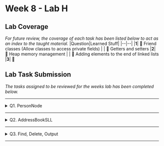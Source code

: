 # Week 8 - Lab H

## Lab Coverage
*For future review, the coverage of each task has been listed below to act as an index to the taught material.*
|Question|Learned Stuff|
|--|--|
|**1**| 🤔 Friend classes (Allow classes to access private fields)
| | 🤔 Getters and setters
|**2**| 🤔 Heap memory management
| | 🤔 Adding elements to the end of linked lists
|**3**| 🤔 

## Lab Task Submission
*The tasks assigned to be reviewed for the weeks lab has been completed below.*

----

<details> <!-- Question 1 -->
  <summary> Q1. PersonNode </summary>

## Question:
We are going to implement an Address Book as a Single Linked List (SLL).

The `PersonNode` class will be instantiated to create nodes for our SLL that will hold the name `m_name` and age `m_age` of each person, and will also hold a pointer to the next `m_next` `PersonNode` in the SLL.

This class already has a constructor that can set a name and age.

Add member methods to `PersonNode` so that the name and age can be changed and returned (setters and getters).

We will be required to set and return the `m_next` pointer to the `AddressBookSLL` class so that we can navigate through the SLL. The `m_next` data member pointer is private, which means that if we add the functionality for `PersonNode` class to return this pointer then it should be returned as a `const` pointer. This will unfortunately mean that we cannot navigate through the SLL very easily. Therefore, on this occasion the use of the keyword `friend` is applicable, especially as these two classes are clearly coupled together and cannot be used without each other. Therefore, inside of the `PersonNode.h` file make the `AddressBookSLL` class a friend of the `PersonNode` class, so that `AddressBookSLL` can access the private data members of `PersonNode`.
## Solution:
<details>
  <summary> Code </summary>

### PersonNode.h
```c++
#include <string>
using namespace std;

class PersonNode
{
	friend class AddressBookSLL; // Allows AddressBookSLL to access private members
public:
	PersonNode(void);
	PersonNode(const string& name, int age);
	~PersonNode(void);

	// Member setters
	void setName(const string& name) { m_name = name; }
	void setAge(int age) { m_age = age; }

	// Member getters
	string getName() const { return m_name; }
	int getAge() const { return m_age; }

private:
	string m_name;
	int m_age;
	PersonNode* m_next;

	// Member setters
	void setNext(PersonNode* next) { m_next = next; }

	// Member getters
	const PersonNode* getNext() const { return m_next; }
};
```
</details>
<details>
  <summary> Changes </summary>

### PersonNode.h
```diff
#include <string>
using namespace std;

class PersonNode
{
+	friend class AddressBookSLL; // Allows AddressBookSLL to access private members
public:
	PersonNode(void);
	PersonNode(const string& name, int age);
	~PersonNode(void);

+	// Member setters
+	void setName(const string& name) { m_name = name; }
+	void setAge(int age) { m_age = age; }
+
+	// Member getters
+	string getName() const { return m_name; }
+	int getAge() const { return m_age; }

private:
	string m_name;
	int m_age;
	PersonNode* m_next;

+	// Member setters
+	void setNext(PersonNode* next) { m_next = next; }
+
+	// Member getters
+	const PersonNode* getNext() const { return m_next; }
};
```
#### Description
The changes to the code above create getters and setters for all the private member variables of the class. Whilst keeping the `m_next` field privatised.
Furthermore, the ``friend class`` allows that class to reference the private members as if referencing them from within the current class.

</details>
</details>

----

<details> <!-- Question 2 -->
  <summary> Q2. AddressBookSLL </summary>

## Question:
The `AddressBookSLL` class is required to have the functionality to allow for manipulation of the `PersonNodes` that are contained within the SLL.  The `AddressBookSLL` class has a head `PersonNode` called `m_head`.  This will point to the first `PersonNode` in the list.

We require the functionality to add a new person’s details into  `AddressBookSLL`.  Therefore implement the functionality of a public member method using the following method prototype:

```c++
void AddPerson(const string& name, int age);
``` 

This `AddPerson()` method should add a new `PersonNode` to the SLL according to the following pseudo code (it is suggested that you draw a diagram of what is happening before you start to implement this code):

1. If the `m_head` pointer is `nullptr` (i.e. the SLL is empty) then assign a new `PersonNode` to the `m_head` pointer using the provided name and age.
2. Otherwise, if the `m_head` pointer is not `nullptr` and the `m_head` pointer has a `m_next` pointer that is `nullptr` (i.e. there is only one element in the SLL) then assign the new `PersonNode` to this `m_next` pointer.
3. Otherwise, navigate through each linked `PersonNode` in the SLL until we find a `PersonNode` that has a `m_next` pointer that is `nullptr`, then assign the new `PersonNode` to this `m_next`. 

To test your code, add the following code to your `main()` method:
```c++
	book.AddPerson("Darren", 21);
	book.AddPerson("Dawn", 42);
	book.AddPerson("Steven", 18);
	book.AddPerson("Sue", 27);
```

We are instantiating a new `PersonNode` on the heap therefore we are required to take care of our own memory management.  Therefore add the following functionality in the AddressBookSLL’s destructor that will delete any memory that has been created in the `AddressBookSLL` and linked `PersonNode`.

```c++
AddressBookSLL::~AddressBookSLL(void)
{
   while (m_head->m_next != nullptr) {
      PersonNode* previous = m_head;
      PersonNode* current = m_head;
      while (current->m_next != nullptr)
      {
         previous = current;
         current = current->m_next;
      }
      delete current;
      previous->m_next = nullptr;
   }
   delete m_head;
   m_head = nullptr;
}
```
## Solution:
<details>
	<summary> Code </summary>

### AddressBookSLL.h
```c++
#include "PersonNode.h"

class AddressBookSLL
{
public:
	AddressBookSLL(void);
	~AddressBookSLL(void);

	void AddPerson(const string& name, int age);

private:
	PersonNode* m_head;
};
```

### AddressBookSLL.cpp
```c++
#include "AddressBookSLL.h"

AddressBookSLL::AddressBookSLL(void) : m_head(nullptr)
{
}

AddressBookSLL::~AddressBookSLL(void)
{
    while (m_head->m_next != nullptr) {
        PersonNode* previous = m_head;
        PersonNode* current = m_head;
        while (current->m_next != nullptr)
        {
            previous = current;
            current = current->m_next;
        }
        delete current;
        previous->m_next = nullptr;
    }
    delete m_head;
    m_head = nullptr;
}

void AddressBookSLL::AddPerson(const string& name, int age) 
{
    PersonNode* newPerson = new PersonNode(name, age);
    if (m_head == nullptr) 
    {
        m_head = newPerson;
    }
    else 
    {
        PersonNode* current = m_head;
        while (current->getNext() != nullptr) {
            current = const_cast<PersonNode*>(current->getNext());
        }
        current->setNext(newPerson);
    }
}


```
</details>
<details>
	<summary> Changes </summary>

### AddressBookSLL.h
```diff
#include "PersonNode.h"

class AddressBookSLL
{
public:
	AddressBookSLL(void);
	~AddressBookSLL(void);

+	void AddPerson(const string& name, int age);
private:
	PersonNode* m_head;
};

```

### AddressBookSLL.cpp
```diff
#include "AddressBookSLL.h"

AddressBookSLL::AddressBookSLL(void) : m_head(nullptr)
{
}

AddressBookSLL::~AddressBookSLL(void)
{
+    while (m_head->m_next != nullptr)
+    {
+        PersonNode* previous = m_head;
+        PersonNode* current = m_head;
+        while (current->m_next != nullptr)
+        {
+            previous = current;
+            current = current->m_next;
+        }
+        delete current;
+        previous->m_next = nullptr;
+    }
+    delete m_head;
+    m_head = nullptr;
}

+void AddressBookSLL::AddPerson(const string& name, int age) 
+{
+    PersonNode* newPerson = new PersonNode(name, age);
+    if (m_head == nullptr) { m_head = newPerson; }
+    else 
+    {
+        PersonNode* current = m_head;
+        while (current->getNext() != nullptr) { current = const_cast<PersonNode*>(current->getNext()); }
+        current->setNext(newPerson);
+    }
+}

```
#### Description
The coding task I had to do was implement the functionality of a public member method using the following method prototype:
```c++
void AddPerson(const string& name, int age);
```
So the header file includes the method description whilst the source file contains the code which iterates through a valid list and adds the new person to the end of the list.

</details>
</details>

----

<details> <!-- Question 3 -->
  <summary> Q3. Find, Delete, Output </summary>

## Question:
Add the following functionality to the `AddressBookSLL` class:

1. The ability to find a person from the SLL by using their name:

```c++
const PersonNode* FindPerson(const string& name) const;
```

This method should return the `PersonNode` if the `PersonNode` is found or return `nullptr` if it is not found.

2. The ability to delete a person from the SLL by using their name:

```c++
bool DeletePerson(const string& name);
```

This method should return `true` if the `PersonNode` was deleted or return `false` if it is not deleted (i.e. not found).

3. The ability to output all of the people’s names and ages that our in the AddressBookSLL to an `ostream`.
## Solution:
```c++
```

</details>

----
